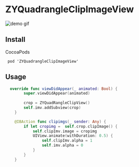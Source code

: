 # ZYQuadrangleClipImageView


![demo gif](https://github.com/githubdelegate/SwiftQuadrangleClipImage/blob/main/clipdemo.gif)


## Install

CocoaPods

```
 pod 'ZYQuadrangleClipImageView'
```

## Usage

```swift
  override func viewDidAppear(_ animated: Bool) {
        super.viewDidAppear(animated)
        
        crop = ZYQuadRangleClipView()
        self.imv.addSubview(crop)
    }

    @IBAction func clipimgs(_ sender: Any) {
        if let cropimg =  self.crop.clipImage() {
            self.clipImv.image = cropimg
            UIView.animate(withDuration: 0.5) {
                self.clipImv.alpha = 1
                self.imv.alpha = 0
            }
        }
    }
```